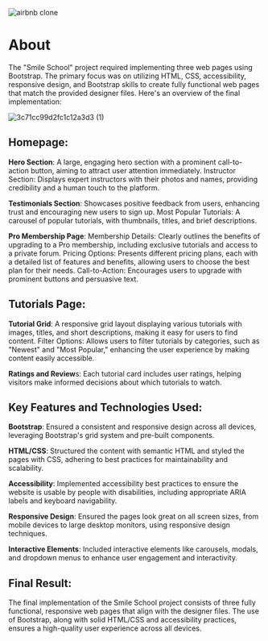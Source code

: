 ![airbnb clone](https://github.com/manningstinson/atlas-smiling-school/assets/104523090/5edc7e29-dfc6-4c76-8960-78d20ef705bb)

# About
The "Smile School" project required implementing three web pages using Bootstrap. The primary focus was on utilizing HTML, CSS, accessibility, responsive design, and Bootstrap skills to create fully functional web pages that match the provided designer files. Here's an overview of the final implementation:

![3c71cc99d2fc1c12a3d3 (1)](https://github.com/manningstinson/atlas-smiling-school/assets/104523090/1e2b207e-c348-4443-9246-11093bd414af)

## Homepage:

**Hero Section**: 
A large, engaging hero section with a prominent call-to-action button, aiming to attract user attention immediately.
Instructor Section: Displays expert instructors with their photos and names, providing credibility and a human touch to the platform.

**Testimonials Section**: 
Showcases positive feedback from users, enhancing trust and encouraging new users to sign up.
Most Popular Tutorials: A carousel of popular tutorials, with thumbnails, titles, and brief descriptions.

**Pro Membership Page**:
Membership Details: Clearly outlines the benefits of upgrading to a Pro membership, including exclusive tutorials and access to a private forum. Pricing Options: Presents different pricing plans, each with a detailed list of features and benefits, allowing users to choose the best plan for their needs. Call-to-Action: Encourages users to upgrade with prominent buttons and persuasive text.

## Tutorials Page:

**Tutorial Grid**: 
A responsive grid layout displaying various tutorials with images, titles, and short descriptions, making it easy for users to find content.
Filter Options: Allows users to filter tutorials by categories, such as "Newest" and "Most Popular," enhancing the user experience by making content easily accessible.

**Ratings and Review**s: 
Each tutorial card includes user ratings, helping visitors make informed decisions about which tutorials to watch.

## Key Features and Technologies Used:

**Bootstrap**: 
Ensured a consistent and responsive design across all devices, leveraging Bootstrap's grid system and pre-built components.

**HTML/CSS**: Structured the content with semantic HTML and styled the pages with CSS, adhering to best practices for maintainability and scalability.

**Accessibility**: 
Implemented accessibility best practices to ensure the website is usable by people with disabilities, including appropriate ARIA labels and keyboard navigability.

**Responsive Design**: 
Ensured the pages look great on all screen sizes, from mobile devices to large desktop monitors, using responsive design techniques.

**Interactive Elements**: Included interactive elements like carousels, modals, and dropdown menus to enhance user engagement and interactivity.

## Final Result:
The final implementation of the Smile School project consists of three fully functional, responsive web pages that align with the designer files. The use of Bootstrap, along with solid HTML/CSS and accessibility practices, ensures a high-quality user experience across all devices.
